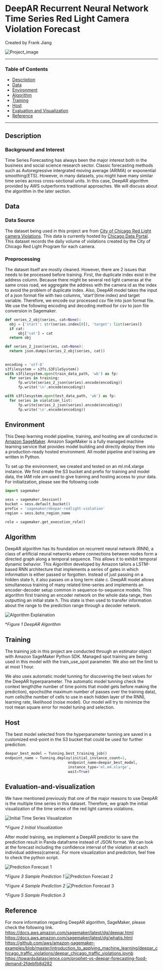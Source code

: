 # DeepAR Recurrent Neural Network Time Series Red Light Camera Violation Forecast
Created by Frank Jiang

![Project_image](https://www.cloudmanagementinsider.com/wp-content/uploads/2020/10/Amit-Cards-04-1024x535.png)

 ---
 ### Table of Contents
   - [Description](#Description)
   - [Data](#Data)
   - [Environment](#Environment)
   - [Algorithm](#Algorithm)
   - [Training](#Training)
   - [Host](#Host)
   - [Evaluation and Visualization](#Evaluation-and-visualization)
   - [Reference](#Reference)
 ---
 
 ## Description
 
 ### Background and Interest
 Time Series Forecasting has always been the major interest both in the business and social science research sector. Classic forecasting methods such as Autoregressive intergrated moving average (ARIMA) or exponential smoothing(ETS). However, in many datasets, you might have many similar time series across cross-sectional units. In this case, DeepAR algorithm provided by AWS outperforms traditional approaches. We will discuss about the algorithm in the later section. 
 
 ## Data
 
 ### Data Source
 
The dataset being used in this project are from [City of Chicago Red Light camera Violations](https://data.cityofchicago.org/Transportation/Red-Light-Camera-Violations/spqx-js37). This data is currently hosted by [Chicago Data Portal](http://www.cityofchicago.org/city/en/depts/cdot/supp_info/red-light_cameraenforcement.html). This dataset records the daily volume of violations created by the City of Chicago Red Light Program for each camera. 
 
 ### Preprocessing
 
 The dataset itself are mostly cleaned. However, there are 2 issues that needs to be processed before training. First, the duplicate index exist in the address column. Because there might be several red light cameras at the same cross road, we aggregate the address with the camera id as the index to avoid the problem of duplicate index. 
 Also, DeepAR model takes the input of a json format file with two columns, 'start'(time index) and target variable. Therefore, we encode our processed csv file into json format file. We use the following encoding and decoding method for csv to json file conversion in Sagemaker. 
  ```python
def series_2_obj(series, cat=None):
    obj = {'start': str(series.index[0]), 'target': list(series)}
    if cat:
        obj['cat'] = cat
    return obj

def series_2_json(series, cat=None):
    return json.dumps(series_2_obj(series, cat))
    
    
encoding = 'utf-8'
s3filesystem = s3fs.S3FileSystem()
with s3filesystem.open(train_data_path, 'wb') as fp:
    for series in training:
        fp.write(series_2_json(series).encode(encoding))
        fp.write('\n'.encode(encoding))

with s3filesystem.open(test_data_path, 'wb') as fp:
    for series in violation_list:
        fp.write(series_2_json(series).encode(encoding))
        fp.write('\n'.encode(encoding))
```

## Environment

This Deep learning model pipeline, training, and hosting are all conducted in [Amazon SageMaker](https://docs.aws.amazon.com/sagemaker/latest/dg/whatis.html). Amazon SageMaker is a fully managed machine learning service that provides model building and directly deploy them into a production-ready hosted environment. All model pipeline and training are written in Python. 

To set up the environment, we created and tested on an ml.m4.xlarge instance. We first create the S3 bucket and prefix for training and model data, the IAM role arn used to give training and hosting access to your data. For initialization, please see the following code

 ```python
import sagemaker

sess = sagemaker.Session()
bucket = sess.default_bucket()
prefix = 'sagemaker/deepar-redlight-violation'
region = sess.boto_region_name

role = sagemaker.get_execution_role()
```

## Algorithm

DeepAR algorithm has its foundation on recurrent neural network (RNN), a class of artificial neural networks where connections between nodes form a directed graph along a temporal sequence. This allows it to exhibit temporal dynamic behavior. This Algorithm developed by Amazon tailors a LSTM-based RNN architecture that implements a series of gates in which information is either passed or forgotten. Instead of just passing on a hidden state h, it also passes on a long term state c. DeepAR model allows simultaneous training of many related time-series and implements an encoder-decoder setup common in sequence-to-sequence models. This algorithm first training an encoder network on the whole data range, then outputting an initial state h. This state is then used to transfer information about the range to the prediction range through a decoder network. 

![Algorithm Explaination](https://miro.medium.com/max/3600/0*9xUS6MMxz3hCz2f7.png)

*_Figure 1 DeepAR Algorithm_

## Training

The training job in this project are conducted through an estimator object with Amazon SageMaker Python SDK. Managed spot training are being used in this model with the train_use_spot parameter. We also set the limit to at most 1 hour. 

We also uses automatic model tunning for discovering the best values for the DeepAR hyperparameter. The automatic model tunning check the context length(the number of time points that model gets before making the prediction), epochs(the maximum number of passes over the training data), num cells(the number of cells to use in each hidden layer of the RNN), learning rate, likelihood (noise model). Our model will try to minimize the root mean square error for model tuning and selection. 


## Host

The best model selected from the hyperparameter tunning are saved in a customized end-point in the S3 bucket that could be used for further prediction. 

```Python
deepar_best_model = Tunning.best_training_job()
endpoint_name = Tunning.deploy(initial_instance_count=1,
                             endpoint_name=deepar_best_model,
                             instance_type='ml.m4.xlarge',
                             wait=True)
```

## Evaluation-and-visualization

We have mentioned previously that one of the major reasons to use DeepAR is the multiple time series in this dataset. Therefore, we graph the initial visualization of the time series of the red light camera violations. 

![Initial Time Series Visualization](../blob/master/Time_Series_Plot.PNG?raw=true)

*_Figure 2 Initial Visualization_

After model training, we implement a DeepAR predictor to save the prediction result in Panda dataframe instead of JSON format. We can look at the forecast including the confidence interval of the violation at each individual address(camera). For more visualization and prediction, feel free to check the python script. 

![Prediction Forecast 1]()

*_Figure 3 Sample Prediction 1_
![Prediction Forecast 2]()

*_Figure 4 Sample Prediction 2_
![Prediction Forecast 3]()

*_Figure 5 Sample Prediction 3_


## Reference

For more information regarding DeepAR algorithm, SageMaker, please check the following link. 
https://docs.aws.amazon.com/sagemaker/latest/dg/deepar.html
https://docs.aws.amazon.com/sagemaker/latest/dg/whatis.html
https://github.com/aws/amazon-sagemaker-examples/blob/master/introduction_to_applying_machine_learning/deepar_chicago_traffic_violations/deepar_chicago_traffic_violations.ipynb
https://towardsdatascience.com/prophet-vs-deepar-forecasting-food-demand-2fdebfb8d282
